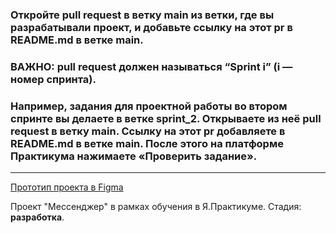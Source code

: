 ### Откройте pull request в ветку main из ветки, где вы разрабатывали проект, и добавьте ссылку на этот pr в README.md в ветке main. 
### ВАЖНО: pull request должен называться “Sprint i” (i — номер спринта).

### Например, задания для проектной работы во втором спринте вы делаете в ветке sprint_2. Открываете из неё pull request в ветку main. Ссылку на этот pr добавляете в README.md в ветке main. После этого на платформе Практикума нажимаете «Проверить задание».

---

[Прототип проекта в Figma](https://www.figma.com/file/bYhbX9ZaVPRwjQk8NzruGG/ya.messenger?node-id=0%3A1&t=DOnT1ztfokdrUqQQ-1)

Проект "Мессенджер" в рамках обучения в Я.Практикуме. 
Стадия: **разработка**.
